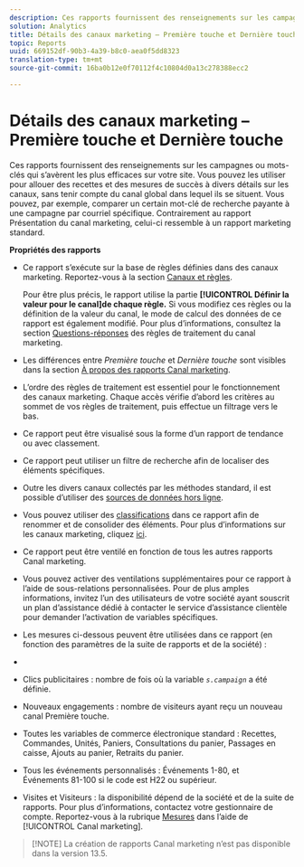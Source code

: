 ```yaml
---
description: Ces rapports fournissent des renseignements sur les campagnes ou mots-clés qui s’avèrent les plus efficaces sur votre site. Vous pouvez les utiliser pour allouer des recettes et des mesures de succès à divers détails sur les canaux, sans tenir compte du canal global dans lequel ils se situent. Vous pouvez, par exemple, comparer un certain mot-clé de recherche payante à une campagne par courriel spécifique. Contrairement au rapport Présentation du canal marketing, celui-ci ressemble à un rapport marketing standard.
solution: Analytics
title: Détails des canaux marketing – Première touche et Dernière touche
topic: Reports
uuid: 669152df-90b3-4a39-b8c0-aea0f5dd8323
translation-type: tm+mt
source-git-commit: 16ba0b12e0f70112f4c10804d0a13c278388ecc2

---
```



# Détails des canaux marketing – Première touche et Dernière touche

Ces rapports fournissent des renseignements sur les campagnes ou mots-clés qui s’avèrent les plus efficaces sur votre site. Vous pouvez les utiliser pour allouer des recettes et des mesures de succès à divers détails sur les canaux, sans tenir compte du canal global dans lequel ils se situent. Vous pouvez, par exemple, comparer un certain mot-clé de recherche payante à une campagne par courriel spécifique. Contrairement au rapport Présentation du canal marketing, celui-ci ressemble à un rapport marketing standard.

**Propriétés des rapports**

* Ce rapport s’exécute sur la base de règles définies dans des canaux marketing. Reportez-vous à la section [Canaux et règles](https://marketing.adobe.com/resources/help/en_US/mchannel/c_channels_rules.html).

   Pour être plus précis, le rapport utilise la partie **[!UICONTROL Définir la valeur pour le canal]de chaque règle.** Si vous modifiez ces règles ou la définition de la valeur du canal, le mode de calcul des données de ce rapport est également modifié. Pour plus d’informations, consultez la section [Questions-réponses](https://marketing.adobe.com/resources/help/en_US/mchannel/c_faq.html) des règles de traitement du canal marketing.

* Les différences entre *Première touche* et *Dernière touche* sont visibles dans la section [À propos des rapports Canal marketing](https://marketing.adobe.com/resources/help/en_US/mchannel/c_overview.html).

* L’ordre des règles de traitement est essentiel pour le fonctionnement des canaux marketing. Chaque accès vérifie d’abord les critères au sommet de vos règles de traitement, puis effectue un filtrage vers le bas.
* Ce rapport peut être visualisé sous la forme d’un rapport de tendance ou avec classement.
* Ce rapport peut utiliser un filtre de recherche afin de localiser des éléments spécifiques.
* Outre les divers canaux collectés par les méthodes standard, il est possible d’utiliser des [sources de données hors ligne](https://marketing.adobe.com/resources/help/en_US/mchannel/c_overview_online_offline.html).
* Vous pouvez utiliser des [classifications](https://marketing.adobe.com/resources/help/en_US/reference/classifications.html) dans ce rapport afin de renommer et de consolider des éléments. Pour plus d’informations sur les canaux marketing, cliquez [ici](https://marketing.adobe.com/resources/help/en_US/mchannel/t_classifications.html).

* Ce rapport peut être ventilé en fonction de tous les autres rapports Canal marketing.
* Vous pouvez activer des ventilations supplémentaires pour ce rapport à l’aide de sous-relations personnalisées. Pour de plus amples informations, invitez l’un des utilisateurs de votre société ayant souscrit un plan d’assistance dédié à contacter le service d’assistance clientèle pour demander l’activation de variables spécifiques.
* Les mesures ci-dessous peuvent être utilisées dans ce rapport (en fonction des paramètres de la suite de rapports et de la société) :
* 

   * Clics publicitaires : nombre de fois où la variable *`s.campaign`* a été définie.
   * Nouveaux engagements : nombre de visiteurs ayant reçu un nouveau canal Première touche.
   * Toutes les variables de commerce électronique standard : Recettes, Commandes, Unités, Paniers, Consultations du panier, Passages en caisse, Ajouts au panier, Retraits du panier.
   * Tous les événements personnalisés : Événements 1-80, et Événements 81-100 si le code est H22 ou supérieur.
   * Visites et Visiteurs : la disponibilité dépend de la société et de la suite de rapports. Pour plus d’informations, contactez votre gestionnaire de compte.
   Reportez-vous à la rubrique [Mesures](https://marketing.adobe.com/resources/help/en_US/mchannel/c_overview_metrics.html) dans l’aide de [!UICONTROL Canal marketing].

> [!NOTE] La création de rapports Canal  marketing n’est pas disponible dans la version 13.5.

